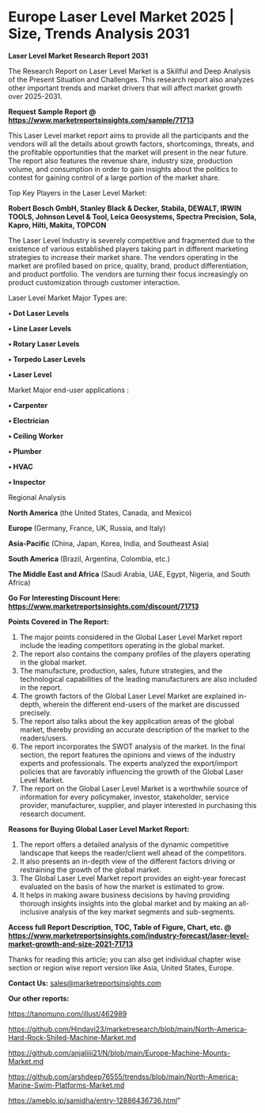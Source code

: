 # Europe Laser Level Market 2025 | Size, Trends Analysis 2031

<strong>Laser Level Market Research Report 2031</strong>

The Research Report on Laser Level Market is a Skillful and Deep Analysis of the Present Situation and Challenges. This research report also analyzes other important trends and market drivers that will affect market growth over 2025-2031.

<strong>Request Sample Report @ <a href=https://www.marketreportsinsights.com/sample/71713>https://www.marketreportsinsights.com/sample/71713</a></strong>

This Laser Level market report aims to provide all the participants and the vendors will all the details about growth factors, shortcomings, threats, and the profitable opportunities that the market will present in the near future. The report also features the revenue share, industry size, production volume, and consumption in order to gain insights about the politics to contest for gaining control of a large portion of the market share.

Top Key Players in the Laser Level Market:

<strong>Robert Bosch GmbH, Stanley Black & Decker, Stabila, DEWALT, IRWIN TOOLS, Johnson Level & Tool, Leica Geosystems, Spectra Precision, Sola, Kapro, Hilti, Makita, TOPCON</strong>

The Laser Level Industry is severely competitive and fragmented due to the existence of various established players taking part in different marketing strategies to increase their market share. The vendors operating in the market are profiled based on price, quality, brand, product differentiation, and product portfolio. The vendors are turning their focus increasingly on product customization through customer interaction.

Laser Level Market Major Types are:

<strong>• Dot Laser Levels

• Line Laser Levels

• Rotary Laser Levels

• Torpedo Laser Levels

• Laser Level</strong>

Market Major end-user applications :

<strong>• Carpenter

• Electrician

• Ceiling Worker

• Plumber

• HVAC

• Inspector</strong>

Regional Analysis

</u><strong><b>North America</b></strong> (the United States, Canada, and Mexico)

<strong><b>Europe </b></strong>(Germany, France, UK, Russia, and Italy)

<strong><b>Asia-Pacific</b></strong> (China, Japan, Korea, India, and Southeast Asia)

<strong><b>South America</b></strong> (Brazil, Argentina, Colombia, etc.)

<strong><b>The Middle East and Africa</b></strong> (Saudi Arabia, UAE, Egypt, Nigeria, and South Africa)

<strong>Go For Interesting Discount Here: <a href=https://www.marketreportsinsights.com/discount/71713>https://www.marketreportsinsights.com/discount/71713</a></strong>

<strong>Points Covered in The Report:</strong>
<ol>
  <li>The major points considered in the Global Laser Level Market report include the leading competitors operating in the global market.</li>
  <li>The report also contains the company profiles of the players operating in the global market.</li>
  <li>The manufacture, production, sales, future strategies, and the technological capabilities of the leading manufacturers are also included in the report.</li>
  <li>The growth factors of the Global Laser Level Market are explained in-depth, wherein the different end-users of the market are discussed precisely.</li>
  <li>The report also talks about the key application areas of the global market, thereby providing an accurate description of the market to the readers/users.</li>
  <li>The report incorporates the SWOT analysis of the market. In the final section, the report features the opinions and views of the industry experts and professionals. The experts analyzed the export/import policies that are favorably influencing the growth of the Global Laser Level Market.</li>
  <li>The report on the Global Laser Level Market is a worthwhile source of information for every policymaker, investor, stakeholder, service provider, manufacturer, supplier, and player interested in purchasing this research document.</li>
</ol>
<strong>Reasons for Buying Global Laser Level Market Report:</strong>

<ol>
  <li>The report offers a detailed analysis of the dynamic competitive landscape that keeps the reader/client well ahead of the competitors.</li>
  <li>It also presents an in-depth view of the different factors driving or restraining the growth of the global market.</li>
  <li>The Global Laser Level Market report provides an eight-year forecast evaluated on the basis of how the market is estimated to grow.</li>
  <li>It helps in making aware business decisions by having providing thorough insights insights into the global market and by making an all-inclusive analysis of the key market segments and sub-segments.</li>
</ol>
<strong>Access full Report Description, TOC, Table of Figure, Chart, etc. @ <a href=https://www.marketreportsinsights.com/industry-forecast/laser-level-market-growth-and-size-2021-71713>https://www.marketreportsinsights.com/industry-forecast/laser-level-market-growth-and-size-2021-71713</a></strong>


Thanks for reading this article; you can also get individual chapter wise section or region wise report version like Asia, United States, Europe.

<strong>Contact Us:</strong>
sales@marketreportsinsights.com

<strong>Our other reports:</strong>

<a href=https://tanomuno.com/illust/462989>https://tanomuno.com/illust/462989</a>

<a href=https://github.com/Hindavi23/marketresearch/blob/main/North-America-Hard-Rock-Shiled-Machine-Market.md>https://github.com/Hindavi23/marketresearch/blob/main/North-America-Hard-Rock-Shiled-Machine-Market.md</a>

<a href=https://github.com/anjaliiii21/N/blob/main/Europe-Machine-Mounts-Market.md>https://github.com/anjaliiii21/N/blob/main/Europe-Machine-Mounts-Market.md</a>

<a href=https://github.com/arshdeep76555/trendss/blob/main/North-America-Marine-Swim-Platforms-Market.md>https://github.com/arshdeep76555/trendss/blob/main/North-America-Marine-Swim-Platforms-Market.md</a>

<a href=https://ameblo.jp/samidha/entry-12886436736.html>https://ameblo.jp/samidha/entry-12886436736.html</a>"
